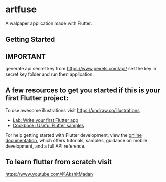 # artfuse

A walpaper application made with Flutter.

## Getting Started
## IMPORTANT
generate api secret key from  https://www.pexels.com/api/ 
set the key in secret key folder and run then application.


## A few resources to get you started if this is your first Flutter project:
 To use awesome illustrations visit https://undraw.co/illustrations

- [Lab: Write your first Flutter app](https://docs.flutter.dev/get-started/codelab)
- [Cookbook: Useful Flutter samples](https://docs.flutter.dev/cookbook)

For help getting started with Flutter development, view the
[online documentation](https://docs.flutter.dev/), which offers tutorials,
samples, guidance on mobile development, and a full API reference.

## To learn flutter from scratch visit 
https://www.youtube.com/@AkshitMadan
